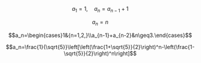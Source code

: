 $$a_1=1 ,\quad a_n=a_{n-1}+1$$

$$a_n=n$$

$$a_n=\begin{cases}1&{n=1,2,}\\a_{n-1}+a_{n-2}&n\geq3.\end{cases}$$

$$a_n=\frac{1}{\sqrt{5}}\left[\left(\frac{1+\sqrt{5}}{2}\right)^n-\left(\frac{1-\sqrt{5}}{2}\right)^n\right]$$
